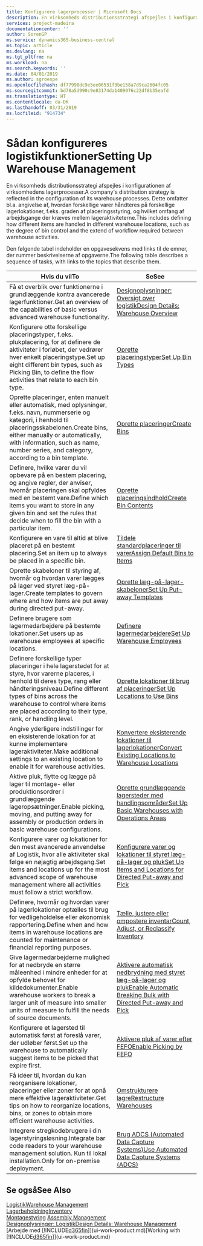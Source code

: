 ```yaml
---
title: Konfigurere lagerprocesser | Microsoft Docs
description: En virksomheds distributionsstrategi afspejles i konfigurationen af virksomhedens lagerprocesser. Dette omfatter bl.a. angivelse af, hvordan forskellige varer håndteres på forskellige lagerlokationer, f.eks. graden af placeringsstyring, og hvilket omfang af arbejdsgange der kræves mellem lageraktiviteterne.
services: project-madeira
documentationcenter: ''
author: SorenGP
ms.service: dynamics365-business-central
ms.topic: article
ms.devlang: na
ms.tgt_pltfrm: na
ms.workload: na
ms.search.keywords: ''
ms.date: 04/01/2019
ms.author: sgroespe
ms.openlocfilehash: df77998dc9e5ee06531f3be158a7d9ca2604fc05
ms.sourcegitcommit: bd78a5d990c9e83174da1409076c22df8b35eafd
ms.translationtype: HT
ms.contentlocale: da-DK
ms.lasthandoff: 03/31/2019
ms.locfileid: "914734"
---
```

# <a name="setting-up-warehouse-management"></a><span data-ttu-id="5c177-104">Sådan konfigureres logistikfunktioner</span><span class="sxs-lookup"><span data-stu-id="5c177-104">Setting Up Warehouse Management</span></span>
<span data-ttu-id="5c177-105">En virksomheds distributionsstrategi afspejles i konfigurationen af virksomhedens lagerprocesser.</span><span class="sxs-lookup"><span data-stu-id="5c177-105">A company's distribution strategy is reflected in the configuration of its warehouse processes.</span></span> <span data-ttu-id="5c177-106">Dette omfatter bl.a. angivelse af, hvordan forskellige varer håndteres på forskellige lagerlokationer, f.eks. graden af placeringsstyring, og hvilket omfang af arbejdsgange der kræves mellem lageraktiviteterne.</span><span class="sxs-lookup"><span data-stu-id="5c177-106">This includes defining how different items are handled in different warehouse locations, such as the degree of bin control and the extend of workflow required between warehouse activities.</span></span>  

 <span data-ttu-id="5c177-107">Den følgende tabel indeholder en opgavesekvens med links til de emner, der rummer beskrivelserne af opgaverne.</span><span class="sxs-lookup"><span data-stu-id="5c177-107">The following table describes a sequence of tasks, with links to the topics that describe them.</span></span>   

|<span data-ttu-id="5c177-108">**Hvis du vil**</span><span class="sxs-lookup"><span data-stu-id="5c177-108">**To**</span></span>|<span data-ttu-id="5c177-109">**Se**</span><span class="sxs-lookup"><span data-stu-id="5c177-109">**See**</span></span>|  
|------------|-------------|  
|<span data-ttu-id="5c177-110">Få et overblik over funktionerne i grundlæggende kontra avancerede lagerfunktioner.</span><span class="sxs-lookup"><span data-stu-id="5c177-110">Get an overview of the capabilities of basic versus advanced warehouse functionality.</span></span>|[<span data-ttu-id="5c177-111">Designoplysninger: Oversigt over logistik</span><span class="sxs-lookup"><span data-stu-id="5c177-111">Design Details: Warehouse Overview</span></span>](design-details-warehouse-overview.md)|  
|<span data-ttu-id="5c177-112">Konfigurere otte forskellige placeringstyper, f.eks. plukplacering, for at definere de aktiviteter i forløbet, der vedrører hver enkelt placeringstype.</span><span class="sxs-lookup"><span data-stu-id="5c177-112">Set up eight different bin types, such as Picking Bin, to define the flow activities that relate to each bin type.</span></span>|[<span data-ttu-id="5c177-113">Oprette placeringstyper</span><span class="sxs-lookup"><span data-stu-id="5c177-113">Set Up Bin Types</span></span>](warehouse-how-to-set-up-bin-types.md)|  
|<span data-ttu-id="5c177-114">Oprette placeringer, enten manuelt eller automatisk, med oplysninger, f.eks. navn, nummerserie og kategori, i henhold til placeringsskabelonen.</span><span class="sxs-lookup"><span data-stu-id="5c177-114">Create bins, either manually or automatically, with information, such as name, number series, and category, according to a bin template.</span></span>|[<span data-ttu-id="5c177-115">Oprette placeringer</span><span class="sxs-lookup"><span data-stu-id="5c177-115">Create Bins</span></span>](warehouse-how-to-create-individual-bins.md)|  
|<span data-ttu-id="5c177-116">Definere, hvilke varer du vil opbevare på en bestem placering, og angive regler, der anviser, hvornår placeringen skal opfyldes med en bestemt vare.</span><span class="sxs-lookup"><span data-stu-id="5c177-116">Define which items you want to store in any given bin and set the rules that decide when to fill the bin with a particular item.</span></span>|[<span data-ttu-id="5c177-117">Oprette placeringsindhold</span><span class="sxs-lookup"><span data-stu-id="5c177-117">Create Bin Contents</span></span>](warehouse-how-to-set-up-bin-contents.md)|  
|<span data-ttu-id="5c177-118">Konfigurere en vare til altid at blive placeret på en bestemt placering.</span><span class="sxs-lookup"><span data-stu-id="5c177-118">Set an item up to always be placed in a specific bin.</span></span>|[<span data-ttu-id="5c177-119">Tildele standardplaceringer til varer</span><span class="sxs-lookup"><span data-stu-id="5c177-119">Assign Default Bins to Items</span></span>](warehouse-how-to-assign-default-bins-to-items.md)|
|<span data-ttu-id="5c177-120">Oprette skabeloner til styring af, hvornår og hvordan varer lægges på lager ved styret læg-på-lager.</span><span class="sxs-lookup"><span data-stu-id="5c177-120">Create templates to govern where and how items are put away during directed put-away.</span></span>|[<span data-ttu-id="5c177-121">Oprette læg-på-lager-skabeloner</span><span class="sxs-lookup"><span data-stu-id="5c177-121">Set Up Put-away Templates</span></span>](warehouse-how-to-set-up-put-away-templates.md)|
|<span data-ttu-id="5c177-122">Definere brugere som lagermedarbejdere på bestemte lokationer.</span><span class="sxs-lookup"><span data-stu-id="5c177-122">Set users up as warehouse employees at specific locations.</span></span>|[<span data-ttu-id="5c177-123">Definere lagermedarbejdere</span><span class="sxs-lookup"><span data-stu-id="5c177-123">Set Up Warehouse Employees</span></span>](warehouse-how-to-set-up-warehouse-employees.md)|
|<span data-ttu-id="5c177-124">Definere forskellige typer placeringer i hele lagerstedet for at styre, hvor varerne placeres, i henhold til deres type, rang eller håndteringsniveau.</span><span class="sxs-lookup"><span data-stu-id="5c177-124">Define different types of bins across the warehouse to control where items are placed according to their type, rank, or handling level.</span></span>|[<span data-ttu-id="5c177-125">Oprette lokationer til brug af placeringer</span><span class="sxs-lookup"><span data-stu-id="5c177-125">Set Up Locations to Use Bins</span></span>](warehouse-how-to-set-up-locations-to-use-bins.md)|
|<span data-ttu-id="5c177-126">Angive yderligere indstillinger for en eksisterende lokation for at kunne implementere lageraktiviteter.</span><span class="sxs-lookup"><span data-stu-id="5c177-126">Make additional settings to an existing location to enable it for warehouse activities.</span></span>|[<span data-ttu-id="5c177-127">Konvertere eksisterende lokationer til lagerlokationer</span><span class="sxs-lookup"><span data-stu-id="5c177-127">Convert Existing Locations to Warehouse Locations</span></span>](warehouse-how-to-convert-existing-locations-to-warehouse-locations.md)|
|<span data-ttu-id="5c177-128">Aktive pluk, flytte og lægge på lager til montage- eller produktionsordrer i grundlæggende lageropsætninger.</span><span class="sxs-lookup"><span data-stu-id="5c177-128">Enable picking, moving, and putting away for assembly or production orders in basic warehouse configurations.</span></span>|[<span data-ttu-id="5c177-129">Oprette grundlæggende lagersteder med handlingsområder</span><span class="sxs-lookup"><span data-stu-id="5c177-129">Set Up Basic Warehouses with Operations Areas</span></span>](warehouse-how-to-set-up-basic-warehouses-with-operations-areas.md)|  
|<span data-ttu-id="5c177-130">Konfigurere varer og lokationer for den mest avancerede anvendelse af Logistik, hvor alle aktiviteter skal følge en nøjagtig arbejdsgang.</span><span class="sxs-lookup"><span data-stu-id="5c177-130">Set items and locations up for the most advanced scope of warehouse management where all activities must follow a strict workflow.</span></span>|[<span data-ttu-id="5c177-131">Konfigurere varer og lokationer til styret læg-på-lager og pluk</span><span class="sxs-lookup"><span data-stu-id="5c177-131">Set Up Items and Locations for Directed Put-away and Pick</span></span>](warehouse-how-to-set-up-items-for-directed-put-away-and-pick.md)|  
|<span data-ttu-id="5c177-132">Definere, hvornår og hvordan varer på lagerlokationer optælles til brug for vedligeholdelse eller økonomisk rapportering.</span><span class="sxs-lookup"><span data-stu-id="5c177-132">Define when and how items in warehouse locations are counted for maintenance or financial reporting purposes.</span></span>|[<span data-ttu-id="5c177-133">Tælle, justere eller ompostere inventar</span><span class="sxs-lookup"><span data-stu-id="5c177-133">Count, Adjust, or Reclassify Inventory</span></span>](inventory-how-count-adjust-reclassify.md)|
|<span data-ttu-id="5c177-134">Give lagermedarbejderne mulighed for at nedbryde en større måleenhed i mindre enheder for at opfylde behovet for kildedokumenter.</span><span class="sxs-lookup"><span data-stu-id="5c177-134">Enable warehouse workers to break a larger unit of measure into smaller units of measure to fulfill the needs of source documents.</span></span>|[<span data-ttu-id="5c177-135">Aktivere automatisk nedbrydning med styret læg-på-lager og pluk</span><span class="sxs-lookup"><span data-stu-id="5c177-135">Enable Automatic Breaking Bulk with Directed Put-away and Pick</span></span>](warehouse-enable-automatic-breaking-bulk-with-directed-put-away-and-pick.md)|  
|<span data-ttu-id="5c177-136">Konfigurere et lagersted til automatisk først at foreslå varer, der udløber først.</span><span class="sxs-lookup"><span data-stu-id="5c177-136">Set up the warehouse to automatically suggest items to be picked that expire first.</span></span>|[<span data-ttu-id="5c177-137">Aktivere pluk af varer efter FEFO</span><span class="sxs-lookup"><span data-stu-id="5c177-137">Enable Picking by FEFO</span></span>](warehouse-picking-by-fefo.md)|
|<span data-ttu-id="5c177-138">Få idéer til, hvordan du kan reorganisere lokationer, placeringer eller zoner for at opnå mere effektive lageraktiviteter.</span><span class="sxs-lookup"><span data-stu-id="5c177-138">Get tips on how to reorganize locations, bins, or zones to obtain more efficient warehouse activities.</span></span>|[<span data-ttu-id="5c177-139">Omstrukturere lagre</span><span class="sxs-lookup"><span data-stu-id="5c177-139">Restructure Warehouses</span></span>](warehouse-how-to-restructure-warehouses.md)|
|<span data-ttu-id="5c177-140">Integrere stregkodebrugere i din lagerstyringsløsning.</span><span class="sxs-lookup"><span data-stu-id="5c177-140">Integrate bar code readers to your warehouse management solution.</span></span> <span data-ttu-id="5c177-141">Kun til lokal installation.</span><span class="sxs-lookup"><span data-stu-id="5c177-141">Only for on-premise deployment.</span></span>|[<span data-ttu-id="5c177-142">Brug ADCS (Automated Data Capture Systems)</span><span class="sxs-lookup"><span data-stu-id="5c177-142">Use Automated Data Capture Systems (ADCS)</span></span>](warehouse-use-automated-data-capture-systems-adcs.md)|

## <a name="see-also"></a><span data-ttu-id="5c177-143">Se også</span><span class="sxs-lookup"><span data-stu-id="5c177-143">See Also</span></span>  
[<span data-ttu-id="5c177-144">Logistik</span><span class="sxs-lookup"><span data-stu-id="5c177-144">Warehouse Management</span></span>](warehouse-manage-warehouse.md)  
[<span data-ttu-id="5c177-145">Lagerbeholdning</span><span class="sxs-lookup"><span data-stu-id="5c177-145">Inventory</span></span>](inventory-manage-inventory.md)  
<span data-ttu-id="5c177-146">[Montagestyring](assembly-assemble-items.md)  </span><span class="sxs-lookup"><span data-stu-id="5c177-146">[Assembly Management](assembly-assemble-items.md)  </span></span>  
[<span data-ttu-id="5c177-147">Designoplysninger: Logistik</span><span class="sxs-lookup"><span data-stu-id="5c177-147">Design Details: Warehouse Management</span></span>](design-details-warehouse-management.md)  
<span data-ttu-id="5c177-148">[Arbejde med [!INCLUDE[d365fin](includes/d365fin_md.md)]](ui-work-product.md)</span><span class="sxs-lookup"><span data-stu-id="5c177-148">[Working with [!INCLUDE[d365fin](includes/d365fin_md.md)]](ui-work-product.md)</span></span>
